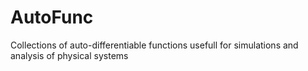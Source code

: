 # AutoFunc
Collections of auto-differentiable functions usefull for simulations and analysis of physical systems
